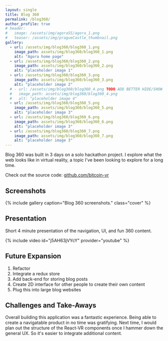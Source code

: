 ```yaml
---
layout: single
title: Blog 360
permalink: /blog360/
author_profile: true
# header:
#   image: /assets/img/agoraSS/agora_1.png
#   teaser: /assets/img/pragueCastle_thumbnail.png
gallery:
  - url: /assets/img/blog360/blog360_1.png
    image_path: assets/img/blog360/blog360_1.png
    alt: "Agora home page"
  - url: /assets/img/blog360/blog360_2.png
    image_path: assets/img/blog360/blog360_2.png
    alt: "placeholder image 1"
  - url: /assets/img/blog360/blog360_3.png
    image_path: assets/img/blog360/blog360_3.png
    alt: "placeholder image 2"
  # - url: /assets/img/blog360/blog360_4.png TODO ADD BETTER HIDE/SHOW DISPLAY
  #   image_path: assets/img/blog360/blog360_4.png
  #   alt: "placeholder image 4"
  - url: /assets/img/blog360/blog360_5.png
    image_path: assets/img/blog360/blog360_5.png
    alt: "placeholder image 3"
  - url: /assets/img/blog360/blog360_6.png
    image_path: assets/img/blog360/blog360_6.png
    alt: "placeholder image 3"
  - url: /assets/img/blog360/blog360_7.png
    image_path: assets/img/blog360/blog360_7.png
    alt: "placeholder image 3"
---
```


Blog 360 was built in 3 days on a solo hackathon project. I explore what the web looks like in virtual reality, a topic I've been looking to explore for a long time.

Check out the source code: [github.com/bitcoin-vr](https://github.com/robin-k-wilson/Blog360)

<h2>Screenshots</h2>

{% include gallery caption="Blog 360 screenshots." class="cover" %}

<a name="presentation"></a>

<h2>Presentation</h2>

Short 4 minute presentation of the navigation, UI, and fun 360 content.

{% include video id="j5AH63jVYcY" provider="youtube" %}

<h2>Future Expansion</h2>

1. Refactor
2. Integrate a redux store
3. Add back-end for storing blog posts
4. Create 2D interface for other people to create their own content
5. Plug this into large blog websites

<h2>Challenges and Take-Aways</h2>

Overall building this application was a fantastic experience. Being able to create a navigatable product in no time was gratifying. Next time, I would plan out the structure of the React-VR components once I hammer down the general UX. So it's easier to integrate additional content.
